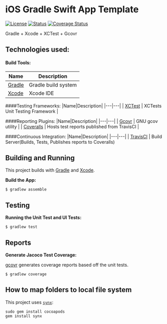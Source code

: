 # iOS Gradle Swift App Template 

[![License](https://img.shields.io/badge/License-Apache%202.0-blue.svg)](http://www.apache.org/licenses/LICENSE-2.0)
[![Status](https://travis-ci.org/jaredsburrows/ios-gradle-swift-app-template.svg?branch=master)](https://travis-ci.org/jaredsburrows/ios-gradle-swift-app-template) [![Coverage Status](https://coveralls.io/repos/github/jaredsburrows/ios-gradle-swift-app-template/badge.svg?branch=master)](https://coveralls.io/github/jaredsburrows/ios-gradle-swift-app-template?branch=master)

Gradle + Xcode + XCTest + Gcovr

## Technologies used:
#### Build Tools:
|Name|Description|
|---|---|
| [Gradle](http://gradle.org/docs/current/release-notes) | Gradle build system |
| [Xcode](https://developer.apple.com/xcode/) | Xcode IDE |

####Testing Frameworks:
|Name|Description|
|---|---|
| [XCTest](https://developer.apple.com/library/ios/documentation/DeveloperTools/Conceptual/testing_with_xcode/chapters/04-writing_tests.html#//apple_ref/doc/uid/TP40014132-CH4-SW1) | XCTests Unit Testing Framework |

####Reporting Plugins:
|Name|Description|
|---|---|
| [Gcovr](http://gcovr.com/) | GNU gcov utility |
| [Coveralls](https://coveralls.io/) | Hosts test reports published from TravisCI |

####Continuous Integration:
|Name|Description|
|---|---|
| [TravisCI](http://docs.travis-ci.com/user/languages/android/) | Build Server(Builds, Tests, Publishes reports to Coveralls)


## Building and Running


This project builds with [Gradle](www.gradle.org) and [Xcode](https://developer.apple.com/xcode/).


**Build the App:**

    $ gradlew assemble
   
## Testing


**Running the Unit Test and UI Tests:**


    $ gradlew test
    

## Reports

**Generate Jacoco Test Coverage:**


[gcovr](http://gcovr.com/) generates coverage reports based off the unit tests.


    $ gradlew coverage


## How to map folders to local file system

This project uses [`synx`](https://github.com/venmo/synx):

    sudo gem install cocoapods
    gem install synx
